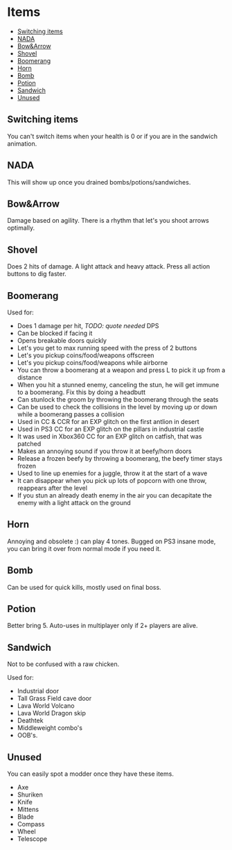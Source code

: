 # Items

- [Switching items](#items)
- [NADA](#nada)
- [Bow&Arrow](#arrow)
- [Shovel](#shovel)
- [Boomerang](#boomerang)
- [Horn](#horn)
- [Bomb](#bomb)
- [Potion](#potion)
- [Sandwich](#sandwich)
- [Unused](#unused)

## <a name="items"></a>Switching items

You can't switch items when your health is 0 or if you are in the sandwich animation.

## <a name="nada"></a>NADA

This will show up once you drained bombs/potions/sandwiches.

## <a name="arrow"></a>Bow&Arrow

Damage based on agility. There is a rhythm that let's you shoot arrows optimally.

## <a name="shovel"></a>Shovel

Does 2 hits of damage. A light attack and heavy attack. Press all action buttons to dig faster.

## <a name="boomerang"></a>Boomerang

Used for:

- Does 1 damage per hit, _TODO: quote needed_ DPS
- Can be blocked if facing it
- Opens breakable doors quickly
- Let's you get to max running speed with the press of 2 buttons
- Let's you pickup coins/food/weapons offscreen
- Let's you pickup coins/food/weapons while airborne
- You can throw a boomerang at a weapon and press L to pick it up from a distance
- When you hit a stunned enemy, canceling the stun, he will get immune to a boomerang. Fix this by doing a headbutt
- Can stunlock the groom by throwing the boomerang through the seats
- Can be used to check the collisions in the level by moving up or down while a boomerang passes a collision
- Used in CC & CCR for an EXP glitch on the first antlion in desert
- Used in PS3 CC for an EXP glitch on the pillars in industrial castle
- It was used in Xbox360 CC for an EXP glitch on catfish, that was patched
- Makes an annoying sound if you throw it at beefy/horn doors
- Release a frozen beefy by throwing a boomerang, the beefy timer stays frozen
- Used to line up enemies for a juggle, throw it at the start of a wave
- It can disappear when you pick up lots of popcorn with one throw, reappears after the level
- If you stun an already death enemy in the air you can decapitate the enemy with a light attack on the ground

## <a name="horn"></a>Horn

Annoying and obsolete :) can play 4 tones. Bugged on PS3 insane mode, you can bring it over from normal mode if you need it.

## <a name="bomb"></a>Bomb

Can be used for quick kills, mostly used on final boss.

## <a name="potion"></a>Potion

Better bring 5. Auto-uses in multiplayer only if 2+ players are alive.

## <a name="sandwich"></a>Sandwich

Not to be confused with a raw chicken.

Used for:

- Industrial door
- Tall Grass Field cave door
- Lava World Volcano
- Lava World Dragon skip
- Deathtek
- Middleweight combo's
- OOB's.

## <a name="unused"></a>Unused

You can easily spot a modder once they have these items.

- Axe
- Shuriken
- Knife
- Mittens
- Blade
- Compass
- Wheel
- Telescope
